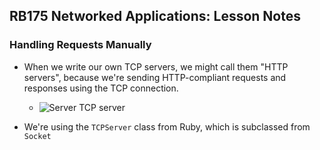 ## RB175 Networked Applications: Lesson Notes



### Handling Requests Manually

* When we write our own TCP servers, we might call them "HTTP servers", because we're sending HTTP-compliant requests and responses using the TCP connection.
  * ![Server TCP server](https://da77jsbdz4r05.cloudfront.net/images/handling_requests_manually/server-zoom-tcp-ruby.png)

* We're using the `TCPServer` class from Ruby, which is subclassed from `Socket`